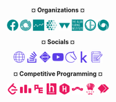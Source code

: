 <p align="center"> <b>¤ Organizations ¤</b></p>
<p align="center">
  <img height="26px" src="org/org-facebook.svg">
  <img height="26px" src="org/org-janestreet.svg">
  <img height="26px" src="org/org-causalens.svg">
  <img height="26px" src="org/org-mila.svg">
  <img height="26px" src="org/org-warwick.svg">
  <img height="26px" src="org/org-alanturing.svg">
  <img height="26px" src="org/org-jump.svg">
  <img height="26px" src="org/org-deepmind.svg">
</p>

<p align="center"> <b>¤ Socials ¤</b></p>
<p align="center">
  <img height="26px" src="soc/soc-website.svg">
  <img height="26px" src="soc/soc-stackoverflow.svg">
  <img height="26px" src="soc/soc-acm.svg">
  <img height="26px" src="soc/soc-youtube.svg">
  <img height="26px" src="soc/soc-lichess.svg">
  <img height="26px" src="soc/soc-kaggle.svg">
  <img height="26px" src="soc/soc-blog.svg">
</p>

<p align="center"> <b>¤ Competitive Programming ¤</b></p>
<p align="center">
  <img height="26px" src="cp/cp-leetcode.svg">
  <img height="26px" src="cp/cp-codeforces.svg">
  <img height="26px" src="cp/cp-projecteuler.svg">
  <img height="26px" src="cp/cp-hackerearth.svg">
  <img height="26px" src="cp/cp-hackerrank.svg">
  <img height="26px" src="cp/cp-topcoder.svg">
  <img height="26px" src="cp/cp-codechef.svg">
  <img height="26px" src="cp/cp-binarysearch.svg">
</p>

